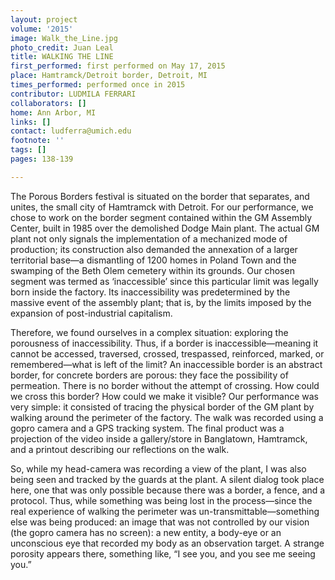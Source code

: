 ```yaml
---
layout: project
volume: '2015'
image: Walk_the_Line.jpg
photo_credit: Juan Leal
title: WALKING THE LINE
first_performed: first performed on May 17, 2015
place: Hamtramck/Detroit border, Detroit, MI
times_performed: performed once in 2015
contributor: LUDMILA FERRARI
collaborators: []
home: Ann Arbor, MI
links: []
contact: ludferra@umich.edu
footnote: ''
tags: []
pages: 138-139

---
```


The Porous Borders festival is situated on the border that separates, and unites, the small city of Hamtramck with Detroit. For our performance, we chose to work on the border segment contained within the GM Assembly Center, built in 1985 over the demolished Dodge Main plant. The actual GM plant not only signals the implementation of a mechanized mode of production; its construction also demanded the annexation of a larger territorial base—a dismantling of 1200 homes in Poland Town and the swamping of the Beth Olem cemetery within its grounds. Our chosen segment was termed as ‘inaccessible’ since this particular limit was legally born inside the factory. Its inaccessibility was predetermined by the massive event of the assembly plant; that is, by the limits imposed by the expansion of post-industrial capitalism.

Therefore, we found ourselves in a complex situation: exploring the porousness of inaccessibility. Thus, if a border is inaccessible—meaning it cannot be accessed, traversed, crossed, trespassed, reinforced, marked, or remembered­—what is left of the limit? An inaccessible border is an abstract border, for concrete borders are porous: they face the possibility of permeation. There is no border without the attempt of crossing. How could we cross this border? How could we make it visible? Our performance was very simple: it consisted of tracing the physical border of the GM plant by walking around the perimeter of the factory. The walk was recorded using a gopro camera and a GPS tracking system. The final product was a projection of the video inside a gallery/store in Banglatown, Hamtramck, and a printout describing our reflections on the walk.

So, while my head-camera was recording a view of the plant, I was also being seen and tracked by the guards at the plant. A silent dialog took place here, one that was only possible because there was a border, a fence, and a protocol. Thus, while something was being lost in the process—since the real experience of walking the perimeter was un-transmittable—something else was being produced: an image that was not controlled by our vision (the gopro camera has no screen): a new entity, a body-eye or an unconscious eye that recorded my body as an observation target. A strange porosity appears there, something like, “I see you, and you see me seeing you.”
